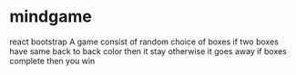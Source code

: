 # mindgame
react bootstrap
A game consist of random choice of boxes if two boxes have same back to back color then it stay otherwise it goes away if boxes complete  then 
you win
